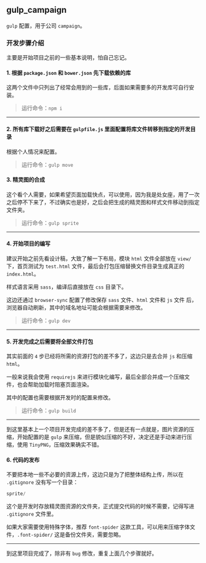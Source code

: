 ## gulp_campaign

`gulp` 配置，用于公司 `campaign`。

### 开发步骤介绍

主要是开始项目之前的一些基本说明，怕自己忘记。

#### 1. 根据 `package.json` 和 `bower.json` 先下载依赖的库

这两个文件中只列出了经常会用到的一些库，后面如果需要多的开发库可自行安装。

> 运行命令：`npm i`

***

#### 2. 所有库下载好之后需要在 `gulpfile.js` 里面配置将库文件转移到指定的开发目录

根据个人情况来配置。

> 运行命令：`gulp move`

#### 3. 精灵图的合成

这个看个人需要，如果希望页面加载快点，可以使用，因为我是处女座，用了一次之后停不下来了，不过确实也是好，之后会把生成的精灵图和样式文件移动到指定文件夹。

> 运行命令：`gulp sprite`

***

#### 4. 开始项目的编写

建议开始之前先看设计稿，大致了解一下布局，模块 `html` 文件全部放在 `view/` 下，首页测试为 `test.html` 文件，最后会打包压缩替换文件目录生成真正的 `index.html`。

样式语言采用 `sass`，编译后直接放在 `css` 目录下。

这边还通过 `browser-sync` 配置了修改保存 `sass` 文件、`html` 文件和 `js` 文件 后，浏览器自动刷新，其中的域名地址可能会根据需要来修改。

> 运行命令：`gulp dev`

***

#### 5. 开发完成之后需要将全部文件打包

其实前面的 `4` 步已经将所需的资源打包的差不多了，这边只是去合并 `js` 和压缩 `html`。

一般来说我会使用 `requirejs` 来进行模块化编写，最后全部合并成一个压缩文件，也会帮助加载时阻塞页面渲染。

其中的配置也需要根据开发时的配置来修改。

> 运行命令：`gulp build`

***

到这里基本上一个项目开发完成的差不多了，但是还有一点就是，图片资源的压缩，开始配置的是 `gulp` 来压缩，但是貌似压缩的不好，决定还是手动来进行压缩，使用 `TinyPNG`，压缩效果确实不错。

#### 6. 代码的发布

不要把本地一些不必要的资源上传，这边只是为了把整体结构上传，所以在 `.gitignore` 没有写一个目录：

```js
sprite/
```

这个是开发时存放精灵图资源的文件夹，正式提交代码的时候不需要，记得写进 `.gitignore` 文件里。

如果大家需要使用特殊字体，推荐 `font-spider` 这款工具，可以用来压缩字体文件，`.font-spider/` 这是备份文件夹，需要忽略。

***

到这里项目完成了，除非有 `bug` 修改，重复上面几个步骤就好。